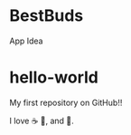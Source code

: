 # BestBuds
App Idea

# hello-world

My first repository on GitHub!!

I love :coffee: :pizza:, and :dancer:.
